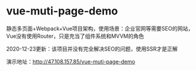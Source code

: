 # vue-muti-page-demo

静态多页面+Webpack+Vue项目架构，使用场景：企业官网等需要SEO的网站，Vue没有使用Router，只是充当了组件系统和MVVM的角色

2020-12-23更新：该项目并没有完全解决SEO的问题，使用SSR才是正解

演示地址：<http://47.108.157.85/vue-muti-page-demo>
